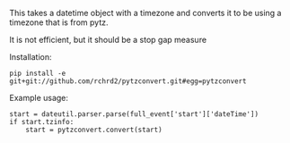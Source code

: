 This takes a datetime object with a timezone and converts it to be using a timezone that is from pytz. 
    
It is not efficient, but it should be a stop gap measure 

Installation:

```
pip install -e git+git://github.com/rchrd2/pytzconvert.git#egg=pytzconvert
```

 

Example usage:

```
start = dateutil.parser.parse(full_event['start']['dateTime'])
if start.tzinfo:
    start = pytzconvert.convert(start)
```
    
